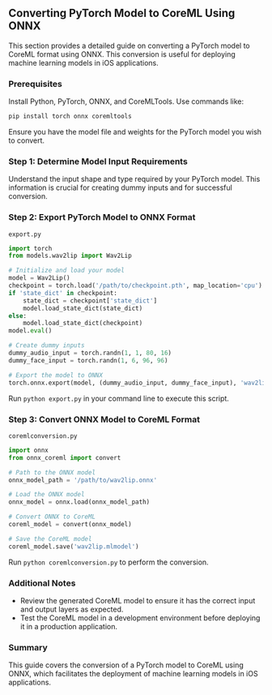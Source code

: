 ## Converting PyTorch Model to CoreML Using ONNX

This section provides a detailed guide on converting a PyTorch model to CoreML format using ONNX. This conversion is useful for deploying machine learning models in iOS applications.

### Prerequisites

Install Python, PyTorch, ONNX, and CoreMLTools. Use commands like:

```bash
pip install torch onnx coremltools
```

Ensure you have the model file and weights for the PyTorch model you wish to convert.

### Step 1: Determine Model Input Requirements

Understand the input shape and type required by your PyTorch model. This information is crucial for creating dummy inputs and for successful conversion.

### Step 2: Export PyTorch Model to ONNX Format

`export.py`

```python
import torch
from models.wav2lip import Wav2Lip

# Initialize and load your model
model = Wav2Lip()
checkpoint = torch.load('/path/to/checkpoint.pth', map_location='cpu')
if 'state_dict' in checkpoint:
    state_dict = checkpoint['state_dict']
    model.load_state_dict(state_dict)
else:
    model.load_state_dict(checkpoint)
model.eval()

# Create dummy inputs
dummy_audio_input = torch.randn(1, 1, 80, 16)
dummy_face_input = torch.randn(1, 6, 96, 96)

# Export the model to ONNX
torch.onnx.export(model, (dummy_audio_input, dummy_face_input), 'wav2lip.onnx')
```

Run `python export.py` in your command line to execute this script.

### Step 3: Convert ONNX Model to CoreML Format

`coremlconversion.py`

```python
import onnx
from onnx_coreml import convert

# Path to the ONNX model
onnx_model_path = '/path/to/wav2lip.onnx'

# Load the ONNX model
onnx_model = onnx.load(onnx_model_path)

# Convert ONNX to CoreML
coreml_model = convert(onnx_model)

# Save the CoreML model
coreml_model.save('wav2lip.mlmodel')
```

Run `python coremlconversion.py` to perform the conversion.

### Additional Notes

- Review the generated CoreML model to ensure it has the correct input and output layers as expected.
- Test the CoreML model in a development environment before deploying it in a production application.

### Summary

This guide covers the conversion of a PyTorch model to CoreML using ONNX, which facilitates the deployment of machine learning models in iOS applications.
